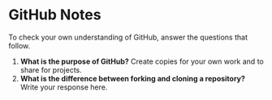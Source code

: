 # GitHub Notes

To check your own understanding of GitHub, answer the questions that follow.

1. **What is the purpose of GitHub?** Create copies for your own work and to share for projects.
1. **What is the difference between forking and cloning a repository?** Write your response here.